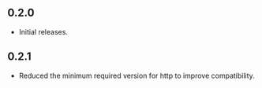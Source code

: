 ## 0.2.0

* Initial releases.

## 0.2.1

* Reduced the minimum required version for http to improve compatibility.
